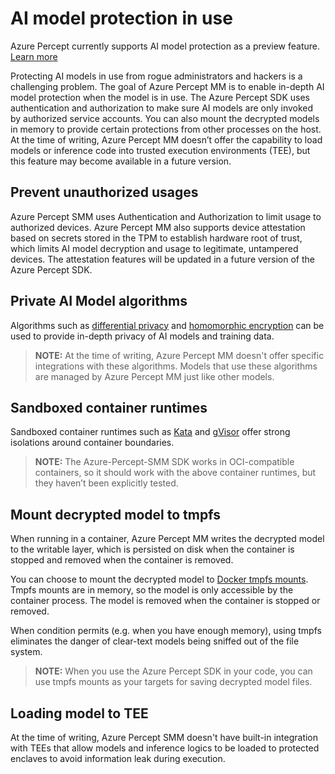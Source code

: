 # AI model protection in use

Azure Percept currently supports AI model protection as a preview feature. [Learn more](https://azure.microsoft.com/en-us/support/legal/preview-supplemental-terms/)

Protecting AI models in use from rogue administrators and hackers is a challenging problem. The goal of Azure Percept MM is to enable in-depth AI model protection when the model is in use. The Azure Percept SDK uses authentication and authorization to make sure AI models are only invoked by authorized service accounts. You can also mount the decrypted models in memory to provide certain protections from other processes on the host. At the time of writing, Azure Percept MM doesn’t offer the capability to load models or inference code into trusted execution environments (TEE), but this feature may become available in a future version.

## Prevent unauthorized usages

Azure Percept SMM uses Authentication and Authorization to limit usage to authorized devices. Azure Percept MM also supports device attestation based on secrets stored in the TPM to establish hardware root of trust, which limits AI model decryption and usage to legitimate, untampered devices. The attestation features will be updated in a future version of the Azure Percept SDK.

## Private AI Model algorithms

Algorithms such as [differential privacy](https://www.microsoft.com/en-us/ai/ai-lab-differential-privacy) and [homomorphic encryption](https://en.wikipedia.org/wiki/Homomorphic_encryption) can be used to provide in-depth privacy of AI models and training data.

> **NOTE:**  At the time of writing, Azure Percept MM doesn't offer specific integrations with these algorithms. Models that use these algorithms are managed by Azure Percept MM just like other models.

## Sandboxed container runtimes

Sandboxed container runtimes such as [Kata](https://katacontainers.io/) and [gVisor](https://gvisor.dev/) offer strong isolations around container boundaries.

> **NOTE:**  The Azure-Percept-SMM SDK works in OCI-compatible containers, so it should work with the above container runtimes, but they haven’t been explicitly tested.

## Mount decrypted model to tmpfs

When running in a container, Azure Percept MM writes the decrypted model to the writable layer, which is persisted on disk when the container is stopped and removed when the container is removed.

You can choose to mount the decrypted model to [Docker tmpfs mounts](https://docs.docker.com/storage/tmpfs/). Tmpfs mounts are in memory, so the model is only accessible by the container process. The model is removed when the container is stopped or removed.

When condition permits (e.g. when you have enough memory), using tmpfs eliminates the danger of clear-text models being sniffed out of the file system.

> **NOTE:** When you use the Azure Percept SDK in your code, you can use tmpfs mounts as your targets for saving decrypted model files.

## Loading model to TEE

At the time of writing, Azure Percept SMM doesn't have built-in integration with TEEs that allow models and inference logics to be loaded to protected enclaves to avoid information leak during execution.
